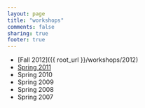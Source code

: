 ```yaml
---
layout: page
title: "workshops"
comments: false
sharing: true
footer: true
---
```



* [Fall 2012]({{ root_url }}/workshops/2012)
* [Spring 2011](http://www.tacc.utexas.edu/softwareday)
* Spring 2010
* Spring 2009
* Spring 2008
* Spring 2007